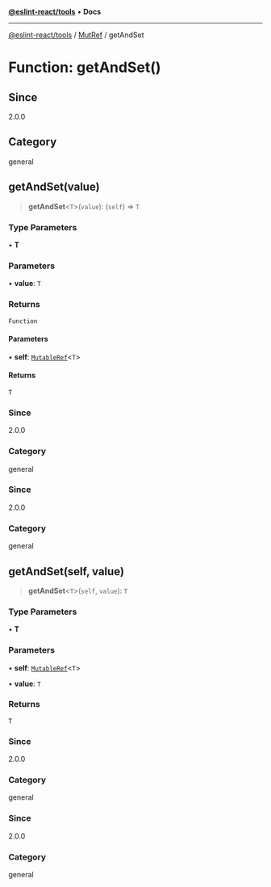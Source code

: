 [**@eslint-react/tools**](../../../README.md) • **Docs**

***

[@eslint-react/tools](../../../README.md) / [MutRef](../README.md) / getAndSet

# Function: getAndSet()

## Since

2.0.0

## Category

general

## getAndSet(value)

> **getAndSet**\<`T`\>(`value`): (`self`) => `T`

### Type Parameters

• **T**

### Parameters

• **value**: `T`

### Returns

`Function`

#### Parameters

• **self**: [`MutableRef`](../interfaces/MutableRef.md)\<`T`\>

#### Returns

`T`

### Since

2.0.0

### Category

general

### Since

2.0.0

### Category

general

## getAndSet(self, value)

> **getAndSet**\<`T`\>(`self`, `value`): `T`

### Type Parameters

• **T**

### Parameters

• **self**: [`MutableRef`](../interfaces/MutableRef.md)\<`T`\>

• **value**: `T`

### Returns

`T`

### Since

2.0.0

### Category

general

### Since

2.0.0

### Category

general

